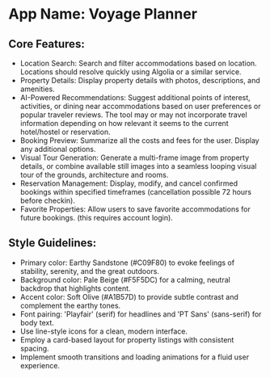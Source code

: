 # **App Name**: Voyage Planner

## Core Features:

- Location Search: Search and filter accommodations based on location. Locations should resolve quickly using Algolia or a similar service.
- Property Details: Display property details with photos, descriptions, and amenities.
- AI-Powered Recommendations: Suggest additional points of interest, activities, or dining near accommodations based on user preferences or popular traveler reviews. The tool may or may not incorporate travel information depending on how relevant it seems to the current hotel/hostel or reservation.
- Booking Preview: Summarize all the costs and fees for the user. Display any additional options.
- Visual Tour Generation: Generate a multi-frame image from property details, or combine available still images into a seamless looping visual tour of the grounds, architecture and rooms.
- Reservation Management: Display, modify, and cancel confirmed bookings within specified timeframes (cancellation possible 72 hours before checkin).
- Favorite Properties: Allow users to save favorite accommodations for future bookings. (this requires account login).

## Style Guidelines:

- Primary color: Earthy Sandstone (#C09F80) to evoke feelings of stability, serenity, and the great outdoors.
- Background color: Pale Beige (#F5F5DC) for a calming, neutral backdrop that highlights content.
- Accent color: Soft Olive (#A1B57D) to provide subtle contrast and complement the earthy tones.
- Font pairing: 'Playfair' (serif) for headlines and 'PT Sans' (sans-serif) for body text.
- Use line-style icons for a clean, modern interface.
- Employ a card-based layout for property listings with consistent spacing.
- Implement smooth transitions and loading animations for a fluid user experience.